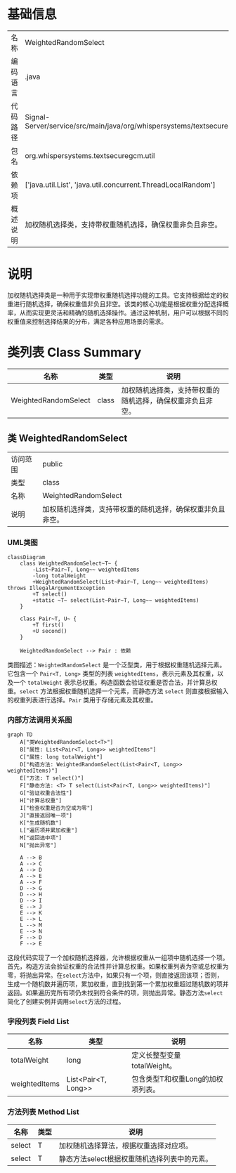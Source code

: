 # 基础信息

|      |      |
|------|------|
| 名称 | WeightedRandomSelect |
| 编码语言 | .java |
| 代码路径 | Signal-Server/service/src/main/java/org/whispersystems/textsecuregcm/util/WeightedRandomSelect.java |
| 包名 | org.whispersystems.textsecuregcm.util |
| 依赖项 | ['java.util.List', 'java.util.concurrent.ThreadLocalRandom'] |
| 概述说明 | 加权随机选择类，支持带权重随机选择，确保权重非负且非空。 |

# 说明

加权随机选择类是一种用于实现带权重随机选择功能的工具。它支持根据给定的权重进行随机选择，确保权重值非负且非空。该类的核心功能是根据权重分配选择概率，从而实现更灵活和精确的随机选择操作。通过这种机制，用户可以根据不同的权重值来控制选择结果的分布，满足各种应用场景的需求。

# 类列表 Class Summary

| 名称   | 类型  | 说明 |
|-------|------|-------------|
| WeightedRandomSelect | class | 加权随机选择类，支持带权重的随机选择，确保权重非负且非空。 |



## 类 WeightedRandomSelect

|      |      |
|------|------|
| 访问范围 | public |
| 类型 | class |
| 名称 | WeightedRandomSelect |
| 说明 | 加权随机选择类，支持带权重的随机选择，确保权重非负且非空。 |


### UML类图

```mermaid
classDiagram
    class WeightedRandomSelect~T~ {
        -List~Pair~T, Long~~ weightedItems
        -long totalWeight
        +WeightedRandomSelect(List~Pair~T, Long~~ weightedItems) throws IllegalArgumentException
        +T select()
        +static ~T~ select(List~Pair~T, Long~~ weightedItems)
    }

    class Pair~T, U~ {
        +T first()
        +U second()
    }

    WeightedRandomSelect --> Pair : 依赖
```

类图描述：`WeightedRandomSelect` 是一个泛型类，用于根据权重随机选择元素。它包含一个 `Pair<T, Long>` 类型的列表 `weightedItems`，表示元素及其权重，以及一个 `totalWeight` 表示总权重。构造函数会验证权重是否合法，并计算总权重。`select` 方法根据权重随机选择一个元素，而静态方法 `select` 则直接根据输入的权重列表进行选择。`Pair` 类用于存储元素及其权重。


### 内部方法调用关系图

```mermaid
graph TD
    A["类WeightedRandomSelect<T>"]
    B["属性: List<Pair<T, Long>> weightedItems"]
    C["属性: long totalWeight"]
    D["构造方法: WeightedRandomSelect(List<Pair<T, Long>> weightedItems)"]
    E["方法: T select()"]
    F["静态方法: <T> T select(List<Pair<T, Long>> weightedItems)"]
    G["验证权重合法性"]
    H["计算总权重"]
    I["检查权重是否为空或为零"]
    J["直接返回唯一项"]
    K["生成随机数"]
    L["遍历项并累加权重"]
    M["返回选中项"]
    N["抛出异常"]

    A --> B
    A --> C
    A --> D
    A --> E
    A --> F
    D --> G
    D --> H
    D --> I
    E --> J
    E --> K
    E --> L
    L --> M
    E --> N
    F --> D
    F --> E
```

这段代码实现了一个加权随机选择器，允许根据权重从一组项中随机选择一个项。首先，构造方法会验证权重的合法性并计算总权重。如果权重列表为空或总权重为零，将抛出异常。在`select`方法中，如果只有一个项，则直接返回该项；否则，生成一个随机数并遍历项，累加权重，直到找到第一个累加权重超过随机数的项并返回。如果遍历完所有项仍未找到符合条件的项，则抛出异常。静态方法`select`简化了创建实例并调用`select`方法的过程。

### 字段列表 Field List

| 名称  | 类型  | 说明 |
|-------|-------|------|
| totalWeight | long | 定义长整型变量totalWeight。 |
| weightedItems | List<Pair<T, Long>> | 包含类型T和权重Long的加权项列表。 |

### 方法列表 Method List

| 名称  | 类型  | 说明 |
|-------|-------|------|
| select | T | 加权随机选择算法，根据权重选择对应项。 |
| select | T | 静态方法select根据权重随机选择列表中的元素。 |




